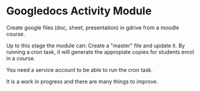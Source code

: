 # Googledocs  Activity Module
Create google files (doc, sheet, presentation) in gdrive  from a moodle course.

Up to this stage the module can: 
Create a "master" file and update it. By running a cron task, it will generate  the appropiate copies for students enrol in a course.

You need a service account to be able to run the cron task.

It is a work in progress and there are many things to improve.


